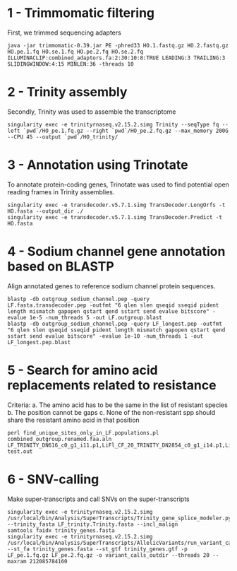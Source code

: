 # 1 - Trimmomatic filtering
First, we trimmed sequencing adapters 

```
java -jar trimmomatic-0.39.jar PE -phred33 HO.1.fastq.gz HO.2.fastq.gz HO.pe.1.fq HO.se.1.fq HO.pe.2.fq HO.se.2.fq ILLUMINACLIP:combined_adaptors.fa:2:30:10:8:TRUE LEADING:3 TRAILING:3 SLIDINGWINDOW:4:15 MINLEN:36 -threads 10
```

# 2 - Trinity assembly
Secondly, Trinity was used to assemble the transcriptome
```
singularity exec -e trinityrnaseq.v2.15.2.simg Trinity --seqType fq --left `pwd`/HO_pe.1.fq.gz --right `pwd`/HO_pe.2.fq.gz --max_memory 200G --CPU 45 --output `pwd`/HO_trinity/
```

# 3 - Annotation using Trinotate
To annotate protein-coding genes, Trinotate was used to find potential open reading frames in Trinity assemblies. 
```
singularity exec -e transdecoder.v5.7.1.simg TransDecoder.LongOrfs -t HO.fasta --output_dir ./
singularity exec -e transdecoder.v5.7.1.simg TransDecoder.Predict -t HO.fasta
```

# 4 - Sodium channel gene annotation based on BLASTP
Align annotated genes to reference sodium channel protein sequences. 
```
blastp -db outgroup_sodium_channel.pep -query LF.fasta.transdecoder.pep -outfmt "6 qlen slen qseqid sseqid pident length mismatch gapopen qstart qend sstart send evalue bitscore" -evalue 1e-5 -num_threads 5 -out LF.outgroup.blast
blastp -db outgroup_sodium_channel.pep -query LF_longest.pep -outfmt "6 qlen slen qseqid sseqid pident length mismatch gapopen qstart qend sstart send evalue bitscore" -evalue 1e-10 -num_threads 1 -out LF_longest.pep.blast
```

# 5 - Search for amino acid replacements related to resistance
Criteria: 
a. The amino acid has to be the same in the list of resistant species
b. The position cannot be gaps
c. None of the non-resistant spp should share the resistant amino acid in that position

```
perl find_unique_sites_only_in_LF.populations.pl combined_outgroup.renamed.faa.aln LF_TRINITY_DN616_c0_g1_i11.p1,LiFl_CF_20_TRINITY_DN2854_c0_g1_i14.p1,LiFl_CF_27_TRINITY_DN1074_c0_g1_i2.p1,LiFl_CF_36_TRINITY_DN1157_c0_g1_i4.p1 test.out
```

# 6 - SNV-calling
Make super-transcripts and call SNVs on the super-transcripts
```
singularity exec -e trinityrnaseq.v2.15.2.simg /usr/local/bin/Analysis/SuperTranscripts/Trinity_gene_splice_modeler.py --trinity_fasta LF_trinity.Trinity.fasta --incl_malign
samtools faidx trinity_genes.fasta
singularity exec -e trinityrnaseq.v2.15.2.simg /usr/local/bin/Analysis/SuperTranscripts/AllelicVariants/run_variant_calling.py --st_fa trinity_genes.fasta --st_gtf trinity_genes.gtf -p LF_pe.1.fq.gz LF_pe.2.fq.gz -o variant_calls_outdir --threads 20 --maxram 212085784160
```
